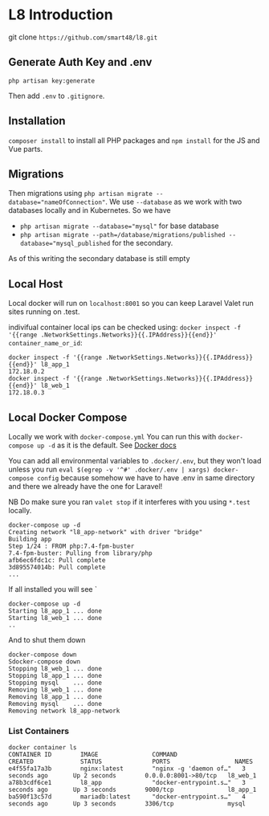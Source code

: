 # L8 Introduction



git clone `https://github.com/smart48/l8.git`

## Generate Auth Key and .env

```
php artisan key:generate  
```

Then add `.env` to `.gitignore`.

## Installation 

 `composer install` to install all PHP packages and `npm install` for the JS and Vue parts. 
 
 ## Migrations
 
 Then migrations using `php artisan migrate --database="nameOfConnection"`. We use `--database` as we work with two databases locally and in Kubernetes. So we have

 - `php artisan migrate --database="mysql"` for base database
 - `php artisan migrate --path=/database/migrations/published --database="mysql_published` for the secondary.

As of this writing the secondary database is still empty

## Local Host

Local docker will run on `localhost:8001` so you can keep Laravel Valet run sites running on .test.

indivifual container local ips can be checked using: `docker inspect -f '{{range .NetworkSettings.Networks}}{{.IPAddress}}{{end}}' container_name_or_id`:

```
docker inspect -f '{{range .NetworkSettings.Networks}}{{.IPAddress}}{{end}}' l8_app_1
172.18.0.2
docker inspect -f '{{range .NetworkSettings.Networks}}{{.IPAddress}}{{end}}' l8_web_1
172.18.0.3
```

## Local Docker Compose

Locally we work with `docker-compose.yml` You can run this with `docker-compose up -d` as it is the default. See [Docker docs](https://docs.docker.com/compose/)

You can add all environmental variables to `.docker/.env`, but they won't load unless you run `eval $(egrep -v '^#' .docker/.env | xargs) docker-compose config` because somehow we have to have .env in same directory and there we already have the one for Laravel!

NB Do make sure you ran `valet stop` if it interferes with you using `*.test` locally.

```
docker-compose up -d
Creating network "l8_app-network" with driver "bridge"
Building app
Step 1/24 : FROM php:7.4-fpm-buster
7.4-fpm-buster: Pulling from library/php
afb6ec6fdc1c: Pull complete
3d895574014b: Pull complete
...
```

If all installed you will see
`
```
docker-compose up -d
Starting l8_app_1 ... done
Starting l8_web_1 ... done
..
```

And to shut them down

```
docker-compose down 
Sdocker-compose down 
Stopping l8_web_1 ... done
Stopping l8_app_1 ... done
Stopping mysql    ... done
Removing l8_web_1 ... done
Removing l8_app_1 ... done
Removing mysql    ... done
Removing network l8_app-network
```


### List Containers

```
docker container ls 
CONTAINER ID        IMAGE               COMMAND                  CREATED             STATUS              PORTS                  NAMES
e4f55fa17a3b        nginx:latest        "nginx -g 'daemon of…"   3 seconds ago       Up 2 seconds        0.0.0.0:8001->80/tcp   l8_web_1
a78b3cdf6ce1        l8_app              "docker-entrypoint.s…"   3 seconds ago       Up 3 seconds        9000/tcp               l8_app_1
ba590f13c57d        mariadb:latest      "docker-entrypoint.s…"   4 seconds ago       Up 3 seconds        3306/tcp               mysql
```

